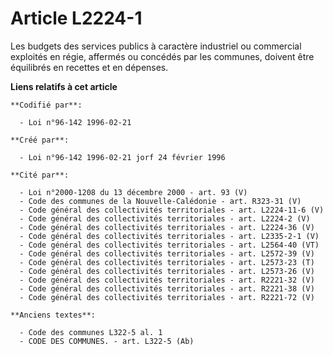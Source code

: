 # Article L2224-1

Les budgets des services publics à caractère industriel ou commercial exploités en régie, affermés ou concédés par les
communes, doivent être équilibrés en recettes et en dépenses.

**Liens relatifs à cet article**

	**Codifié par**:

	  - Loi n°96-142 1996-02-21

	**Créé par**:

	  - Loi n°96-142 1996-02-21 jorf 24 février 1996

	**Cité par**:

	  - Loi n°2000-1208 du 13 décembre 2000 - art. 93 (V)
	  - Code des communes de la Nouvelle-Calédonie - art. R323-31 (V)
	  - Code général des collectivités territoriales - art. L2224-11-6 (V)
	  - Code général des collectivités territoriales - art. L2224-2 (V)
	  - Code général des collectivités territoriales - art. L2224-36 (V)
	  - Code général des collectivités territoriales - art. L2335-2-1 (V)
	  - Code général des collectivités territoriales - art. L2564-40 (VT)
	  - Code général des collectivités territoriales - art. L2572-39 (V)
	  - Code général des collectivités territoriales - art. L2573-23 (T)
	  - Code général des collectivités territoriales - art. L2573-26 (V)
	  - Code général des collectivités territoriales - art. R2221-32 (V)
	  - Code général des collectivités territoriales - art. R2221-38 (V)
	  - Code général des collectivités territoriales - art. R2221-72 (V)

	**Anciens textes**:

	  - Code des communes L322-5 al. 1
	  - CODE DES COMMUNES. - art. L322-5 (Ab)
